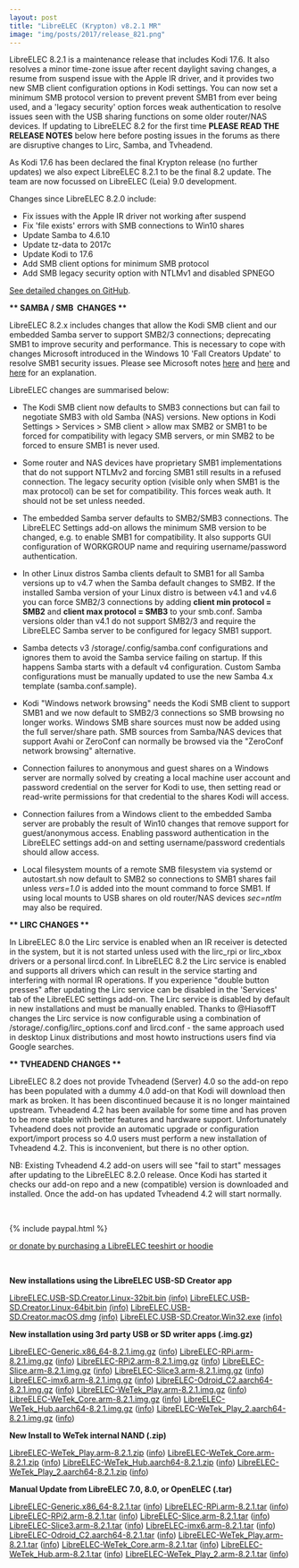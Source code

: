 ```yaml
---
layout: post
title: "LibreELEC (Krypton) v8.2.1 MR"
image: "img/posts/2017/release_821.png"
---
```


LibreELEC 8.2.1 is a maintenance release that includes Kodi 17.6. It also resolves a minor time-zone issue after recent daylight saving changes, a resume from suspend issue with the Apple IR driver, and it provides two new SMB client configuration options in Kodi settings. You can now set a minimum SMB protocol version to prevent prevent SMB1 from ever being used, and a 'legacy security' option forces weak authentication to resolve issues seen with the USB sharing functions on some older router/NAS devices. If updating to LibreELEC 8.2 for the first time **PLEASE READ THE RELEASE NOTES** below here before posting issues in the forums as there are disruptive changes to Lirc, Samba, and Tvheadend.

As Kodi 17.6 has been declared the final Krypton release (no further updates) we also expect LibreELEC 8.2.1 to be the final 8.2 update. The team are now focussed on LibreELEC (Leia) 9.0 development.

Changes since LibreELEC 8.2.0 include:

- Fix issues with the Apple IR driver not working after suspend
- Fix 'file exists' errors with SMB connections to Win10 shares
- Update Samba to 4.6.10
- Update tz-data to 2017c
- Update Kodi to 17.6
- Add SMB client options for minimum SMB protocol
- Add SMB legacy security option with NTLMv1 and disabled SPNEGO

[See detailed changes on GitHub](https://github.com/LibreELEC/LibreELEC.tv/compare/8.2.0...8.2.1).

**\*\* SAMBA / SMB  CHANGES \*\***

LibreELEC 8.2.x includes changes that allow the Kodi SMB client and our embedded Samba server to support SMB2/3 connections; deprecating SMB1 to improve security and performance. This is necessary to cope with changes Microsoft introduced in the Windows 10 'Fall Creators Update' to resolve SMB1 security issues. Please see Microsoft notes [here](https://blogs.technet.microsoft.com/filecab/2016/09/16/stop-using-smb1/) and [here](https://support.microsoft.com/en-us/help/4034314/smbv1-is-not-installed-windows-10-and-windows-server-version-1709) and [here](https://support.microsoft.com/en-us/help/4046019/guest-access-smb2-disabled-by-default-in-windows-10-server-2016) for an explanation.

LibreELEC changes are summarised below:

- The Kodi SMB client now defaults to SMB3 connections but can fail to negotiate SMB3 with old Samba (NAS) versions. New options in Kodi Settings > Services > SMB client > allow max SMB2 or SMB1 to be forced for compatibility with legacy SMB servers, or min SMB2 to be forced to ensure SMB1 is never used.

- Some router and NAS devices have proprietary SMB1 implementations that do not support NTLMv2 and forcing SMB1 still results in a refused connection. The legacy security option (visible only when SMB1 is the max protocol) can be set for compatibility. This forces weak auth. It should not be set unless needed.

- The embedded Samba server defaults to SMB2/SMB3 connections. The LibreELEC Settings add-on allows the minimum SMB version to be changed, e.g. to enable SMB1 for compatibility. It also supports GUI configuration of WORKGROUP name and requiring username/password authentication.

- In other Linux distros Samba clients default to SMB1 for all Samba versions up to v4.7 when the Samba default changes to SMB2. If the installed Samba version of your Linux distro is between v4.1 and v4.6 you can force SMB2/3 connections by adding **client min protocol = SMB2** and **client max protocol = SMB3** to your smb.conf. Samba versions older than v4.1 do not support SMB2/3 and require the LibreELEC Samba server to be configured for legacy SMB1 support.

- Samba detects v3 /storage/.config/samba.conf configurations and ignores them to avoid the Samba service failing on startup. If this happens Samba starts with a default v4 configuration. Custom Samba configurations must be manually updated to use the new Samba 4.x template (samba.conf.sample).

- Kodi "Windows network browsing" needs the Kodi SMB client to support SMB1 and we now default to SMB2/3 connections so SMB browsing no longer works. Windows SMB share sources must now be added using the full server/share path. SMB sources from Samba/NAS devices that support Avahi or ZeroConf can normally be browsed via the "ZeroConf network browsing" alternative.

- Connection failures to anonymous and guest shares on a Windows server are normally solved by creating a local machine user account and password credential on the server for Kodi to use, then setting read or read-write permissions for that credential to the shares Kodi will access.

- Connection failures from a Windows client to the embedded Samba server are probably the result of Win10 changes that remove support for guest/anonymous access. Enabling password authentication in the LibreELEC settings add-on and setting username/password credentials should allow access.

- Local filesystem mounts of a remote SMB filesystem via systemd or autostart.sh now default to SMB2 so connections to SMB1 shares fail unless _vers=1.0_ is added into the mount command to force SMB1. If using local mounts to USB shares on old router/NAS devices _sec=ntlm_ may also be required.

**\*\* LIRC CHANGES \*\***

In LibreELEC 8.0 the Lirc service is enabled when an IR receiver is detected in the system, but it is not started unless used with the lirc\_rpi or lirc\_xbox drivers or a personal lircd.conf. In LibreELEC 8.2 the Lirc service is enabled and supports all drivers which can result in the service starting and interfering with normal IR operations. If you experience "double button presses" after updating the Lirc service can be disabled in the 'Services' tab of the LibreELEC settings add-on. The Lirc service is disabled by default in new installations and must be manually enabled. Thanks to @HiasoffT changes the Lirc service is now configurable using a combination of /storage/.config/lirc\_options.conf and lircd.conf - the same approach used in desktop Linux distributions and most howto instructions users find via Google searches.

**\*\* TVHEADEND CHANGES \*\***

LibreELEC 8.2 does not provide Tvheadend (Server) 4.0 so the add-on repo has been populated with a dummy 4.0 add-on that Kodi will download then mark as broken. It has been discontinued because it is no longer maintained upstream. Tvheadend 4.2 has been available for some time and has proven to be more stable with better features and hardware support. Unfortunately Tvheadend does not provide an automatic upgrade or configuration export/import process so 4.0 users must perform a new installation of Tvheadend 4.2. This is inconvenient, but there is no other option.

NB: Existing Tvheadend 4.2 add-on users will see "fail to start" messages after updating to the LibreELEC 8.2.0 release. Once Kodi has started it checks our add-on repo and a new (compatible) version is downloaded and installed. Once the add-on has updated Tvheadend 4.2 will start normally.

 

{% include paypal.html %}

[or donate by purchasing a LibreELEC teeshirt or hoodie](https://libreelec.tv/shop/)

 

**New installations using the LibreELEC USB-SD Creator app**

[LibreELEC.USB-SD.Creator.Linux-32bit.bin](http://releases.libreelec.tv/LibreELEC.USB-SD.Creator.Linux-32bit.bin) [(info)](http://releases.libreelec.tv/LibreELEC.USB-SD.Creator.Linux-32bit.bin?mirrorlist) [LibreELEC.USB-SD.Creator.Linux-64bit.bin](http://releases.libreelec.tv/LibreELEC.USB-SD.Creator.Linux-64bit.bin) [(info)](http://releases.libreelec.tv/LibreELEC.USB-SD.Creator.Linux-64bit.bin?mirrorlist) [LibreELEC.USB-SD.Creator.macOS.dmg](http://releases.libreelec.tv/LibreELEC.USB-SD.Creator.macOS.dmg) [(info)](http://releases.libreelec.tv/LibreELEC.USB-SD.Creator.macOS.dmg?mirrorlist) [LibreELEC.USB-SD.Creator.Win32.exe](http://releases.libreelec.tv/LibreELEC.USB-SD.Creator.Win32.exe) [(info)](http://releases.libreelec.tv/LibreELEC.USB-SD.Creator.Win32.exe?mirrorlist)

**New installation using 3rd party USB or SD writer apps (.img.gz)**

[LibreELEC-Generic.x86\_64-8.2.1.img.gz](http://releases.libreelec.tv/LibreELEC-Generic.x86_64-8.2.1.img.gz) ([info](http://releases.libreelec.tv/LibreELEC-Generic.x86_64-8.2.1.img.gz?mirrorlist)) [LibreELEC-RPi.arm-8.2.1.img.gz](http://releases.libreelec.tv/LibreELEC-RPi.arm-8.2.1.img.gz) ([info](http://releases.libreelec.tv/LibreELEC-RPi.arm-8.2.1.img.gz?mirrorlist)) [LibreELEC-RPi2.arm-8.2.1.img.gz](http://releases.libreelec.tv/LibreELEC-RPi2.arm-8.2.1.img.gz) ([info](http://releases.libreelec.tv/LibreELEC-RPi2.arm-8.2.1.img.gz?mirrorlist)) [LibreELEC-Slice.arm-8.2.1.img.gz](http://releases.libreelec.tv/LibreELEC-Slice.arm-8.2.1.img.gz) ([info](http://releases.libreelec.tv/LibreELEC-Slice.arm-8.2.1.img.gz?mirrorlist)) [LibreELEC-Slice3.arm-8.2.1.img.gz](http://releases.libreelec.tv/LibreELEC-Slice3.arm-8.2.1.img.gz) ([info](http://releases.libreelec.tv/LibreELEC-Slice3.arm-8.2.1.img.gz?mirrorlist)) [LibreELEC-imx6.arm-8.2.1.img.gz](http://releases.libreelec.tv/LibreELEC-imx6.arm-8.2.1.img.gz) ([info](http://releases.libreelec.tv/LibreELEC-imx6.arm-8.2.1.img.gz?mirrorlist)) [LibreELEC-Odroid\_C2.aarch64-8.2.1.img.gz](http://releases.libreelec.tv/LibreELEC-Odroid_C2.aarch64-8.2.1.img.gz) ([info](http://releases.libreelec.tv/LibreELEC-Odroid_C2.aarch64-8.2.1.img.gz?mirrorlist)) [LibreELEC-WeTek\_Play.arm-8.2.1.img.gz](http://releases.libreelec.tv/LibreELEC-WeTek_Play.arm-8.2.1.img.gz) ([info](http://releases.libreelec.tv/LibreELEC-WeTek_Play.arm-8.2.1.img.gz?mirrorlist)) [LibreELEC-WeTek\_Core.arm-8.2.1.img.gz](http://releases.libreelec.tv/LibreELEC-WeTek_Core.arm-8.2.1.img.gz) ([info](http://releases.libreelec.tv/LibreELEC-WeTek_Core.arm-8.2.1.img.gz?mirrorlist)) [LibreELEC-WeTek\_Hub.aarch64-8.2.1.img.gz](http://releases.libreelec.tv/LibreELEC-WeTek_Hub.aarch64-8.2.1.img.gz) ([info](http://releases.libreelec.tv/LibreELEC-WeTek_Hub.aarch64-8.2.1.img.gz?mirrorlist)) [LibreELEC-WeTek\_Play\_2.aarch64-8.2.1.img.gz](http://releases.libreelec.tv/LibreELEC-WeTek_Play_2.aarch64-8.2.1.img.gz) ([info](http://releases.libreelec.tv/LibreELEC-WeTek_Play_2.aarch64-8.2.1.img.gz?mirrorlist))

**New Install to WeTek internal NAND (.zip)**

[LibreELEC-WeTek\_Play.arm-8.2.1.zip](http://releases.libreelec.tv/LibreELEC-WeTek_Play.arm-8.2.1.zip) ([info](http://releases.libreelec.tv/LibreELEC-WeTek_Play.arm-8.2.1.zip?mirrorlist)) [LibreELEC-WeTek\_Core.arm-8.2.1.zip](http://releases.libreelec.tv/LibreELEC-WeTek_Core.arm-8.2.1.zip) ([info](http://releases.libreelec.tv/LibreELEC-WeTek_Core.arm-8.2.1.zip?mirrorlist)) [LibreELEC-WeTek\_Hub.aarch64-8.2.1.zip](http://releases.libreelec.tv/LibreELEC-WeTek_Hub.aarch64-8.2.1.zip) ([info](http://releases.libreelec.tv/LibreELEC-WeTek_Hub.aarch64-8.2.1.zip?mirrorlist)) [LibreELEC-WeTek\_Play\_2.aarch64-8.2.1.zip](http://releases.libreelec.tv/LibreELEC-WeTek_Play_2.aarch64-8.2.1.zip) ([info](http://releases.libreelec.tv/LibreELEC-WeTek_Play_2.aarch64-8.2.1.zip?mirrorlist))

**Manual Update from LibreELEC 7.0, 8.0, or OpenELEC (.tar)**

[LibreELEC-Generic.x86\_64-8.2.1.tar](http://releases.libreelec.tv/LibreELEC-Generic.x86_64-8.2.1.tar) ([info](http://releases.libreelec.tv/LibreELEC-Generic.x86_64-8.2.1.tar?mirrorlist)) [LibreELEC-RPi.arm-8.2.1.tar](http://releases.libreelec.tv/LibreELEC-RPi.arm-8.2.1.tar) ([info](http://releases.libreelec.tv/LibreELEC-RPi.arm-8.2.1.tar?mirrorlist)) [LibreELEC-RPi2.arm-8.2.1.tar](http://releases.libreelec.tv/LibreELEC-RPi2.arm-8.2.1.tar) ([info](http://releases.libreelec.tv/LibreELEC-RPi2.arm-8.2.1.tar?mirrorlist)) [LibreELEC-Slice.arm-8.2.1.tar](http://releases.libreelec.tv/LibreELEC-Slice.arm-8.2.1.tar) ([info](http://releases.libreelec.tv/LibreELEC-Slice.arm-8.2.1.tar?mirrorlist)) [LibreELEC-Slice3.arm-8.2.1.tar](http://releases.libreelec.tv/LibreELEC-Slice3.arm-8.2.1.tar) ([info](http://releases.libreelec.tv/LibreELEC-Slice3.arm-8.2.1.tar?mirrorlist)) [LibreELEC-imx6.arm-8.2.1.tar](http://releases.libreelec.tv/LibreELEC-imx6.arm-8.2.1.tar) ([info](http://releases.libreelec.tv/LibreELEC-imx6.arm-8.2.1.tar?mirrorlist)) [LibreELEC-Odroid\_C2.aarch64-8.2.1.tar](http://releases.libreelec.tv/LibreELEC-Odroid_C2.aarch64-8.2.1.tar) ([info](http://releases.libreelec.tv/LibreELEC-Odroid_C2.aarch64-8.2.1.tar?mirrorlist)) [LibreELEC-WeTek\_Play.arm-8.2.1.tar](http://releases.libreelec.tv/LibreELEC-WeTek_Play.arm-8.2.1.tar) ([info](http://releases.libreelec.tv/LibreELEC-WeTek_Play.arm-8.2.1.tar?mirrorlist)) [LibreELEC-WeTek\_Core.arm-8.2.1.tar](http://releases.libreelec.tv/LibreELEC-WeTek_Core.arm-8.2.1.tar) ([info](http://releases.libreelec.tv/LibreELEC-WeTek_Core.arm-8.2.1.tar?mirrorlist)) [LibreELEC-WeTek\_Hub.arm-8.2.1.tar](http://releases.libreelec.tv/LibreELEC-WeTek_Hub.aarch64-8.2.1.tar) ([info](http://releases.libreelec.tv/LibreELEC-WeTek_Hub.aarch64-8.2.1.tar?mirrorlist)) [LibreELEC-WeTek\_Play\_2.arm-8.2.1.tar](http://releases.libreelec.tv/LibreELEC-WeTek_Play_2.aarch64-8.2.1.tar) ([info](http://releases.libreelec.tv/LibreELEC-WeTek_Play_2.aarch64-8.2.1.tar?mirrorlist))

